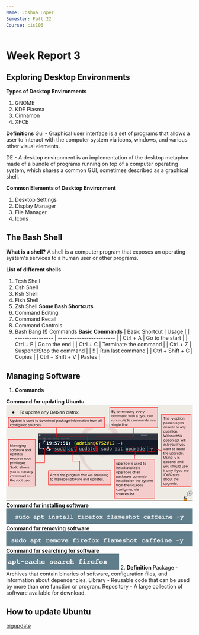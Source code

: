 ```yaml
---
Name: Joshua Lopez
Semester: Fall 22
Course: cis106
---
```


# Week Report 3

## Exploring Desktop Environments
**Types of Desktop Environments**
1. GNOME
2. KDE Plasma
3. Cinnamon
4. XFCE

**Definitions**
Gui - Graphical user interface is a set of programs that allows a user to interact with the computer system via icons, windows, and various other visual elements.

DE - A desktop environment is an implementation of the desktop metaphor made of a bundle of programs running on top of a computer operating system, which shares a common GUI, sometimes described as a graphical shell.

**Common Elements of Desktop Environment**
1. Desktop Settings
2. Display Manager
3. File Manager
4. Icons
   
## The Bash Shell
**What is a shell?**
A shell is a computer program that exposes an operating system's services to a human user or other programs.

**List of different shells**
1. Tcsh Shell
2. Csh Shell
3. Ksh Shell
4. Fish Shell
5. Zsh Shell
**Some Bash Shortcuts**
1. Command Editing
2. Command Recall
3. Command Controls
4. Bash Bang (!) Commands
**Basic Commands**
| Basic Shortcut   | Usage                    |
| ---------------- | ------------------------ |
| Ctrl + A         | Go to the start          |
| Ctrl + E         | Go to the end            |
| Ctrl + C         | Terminate the command    |
| Ctrl + Z         | Suspend/Stop the command |
| !!               | Run last command         |
| Ctrl + Shift + C | Copies                   |
| Ctrl + Shift + V | Pastes                   |

## Managing Software
1. **Commands**

**Command for updating Ubuntu**
![update](ubuntuupdate.png)
**Command for installing software**
![installing](installingcommand.png)
**Command for removing software**
![removing](removecommand.png)
**Command for searching for software**
![Searching](searchcommand.png)
2. **Definition**
   Package - Archives that contain binaries of software, configuration files, and information about dependencies.
   Library - Reusable code that can be used by more than one function or program.
   Repository - A large collection of software available for download.

## How to update Ubuntu
[bigupdate](ubuntuupdate.png)